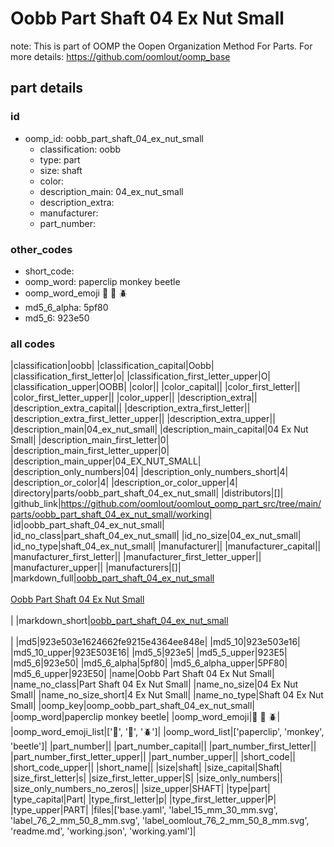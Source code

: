# Oobb Part Shaft 04 Ex Nut Small  

note: This is part of OOMP the Oopen Organization Method For Parts. For more details: https://github.com/oomlout/oomp_base

##  part details





### id
* oomp_id: oobb_part_shaft_04_ex_nut_small
  * classification: oobb
  * type: part
  * size: shaft
  * color: 
  * description_main: 04_ex_nut_small
  * description_extra: 
  * manufacturer: 
  * part_number: 

### other_codes
* short_code: 
* oomp_word: paperclip monkey beetle
* oomp_word_emoji :paperclip: :monkey: :beetle:
* md5_6_alpha: 5pf80
* md5_6: 923e50

### all codes 
|classification|oobb|
|classification_capital|Oobb|
|classification_first_letter|o|
|classification_first_letter_upper|O|
|classification_upper|OOBB|
|color||
|color_capital||
|color_first_letter||
|color_first_letter_upper||
|color_upper||
|description_extra||
|description_extra_capital||
|description_extra_first_letter||
|description_extra_first_letter_upper||
|description_extra_upper||
|description_main|04_ex_nut_small|
|description_main_capital|04 Ex Nut Small|
|description_main_first_letter|0|
|description_main_first_letter_upper|0|
|description_main_upper|04_EX_NUT_SMALL|
|description_only_numbers|04|
|description_only_numbers_short|4|
|description_or_color|4|
|description_or_color_upper|4|
|directory|parts/oobb_part_shaft_04_ex_nut_small|
|distributors|[]|
|github_link|https://github.com/oomlout/oomlout_oomp_part_src/tree/main/parts/oobb_part_shaft_04_ex_nut_small/working|
|id|oobb_part_shaft_04_ex_nut_small|
|id_no_class|part_shaft_04_ex_nut_small|
|id_no_size|04_ex_nut_small|
|id_no_type|shaft_04_ex_nut_small|
|manufacturer||
|manufacturer_capital||
|manufacturer_first_letter||
|manufacturer_first_letter_upper||
|manufacturer_upper||
|manufacturers|[]|
|markdown_full|[oobb_part_shaft_04_ex_nut_small](https://github.com/oomlout/oomlout_oomp_part_src/tree/main/parts/oobb_part_shaft_04_ex_nut_small/working)<br>[](https://github.com/oomlout/oomlout_oomp_part_src/tree/main/parts/oobb_part_shaft_04_ex_nut_small/working)<br>[Oobb Part Shaft 04 Ex Nut Small](https://github.com/oomlout/oomlout_oomp_part_src/tree/main/parts/oobb_part_shaft_04_ex_nut_small/working)<br><br>|
|markdown_short|[oobb_part_shaft_04_ex_nut_small](https://github.com/oomlout/oomlout_oomp_part_src/tree/main/parts/oobb_part_shaft_04_ex_nut_small/working)<br><br>|
|md5|923e503e1624662fe9215e4364ee848e|
|md5_10|923e503e16|
|md5_10_upper|923E503E16|
|md5_5|923e5|
|md5_5_upper|923E5|
|md5_6|923e50|
|md5_6_alpha|5pf80|
|md5_6_alpha_upper|5PF80|
|md5_6_upper|923E50|
|name|Oobb Part Shaft 04 Ex Nut Small|
|name_no_class|Part Shaft 04 Ex Nut Small|
|name_no_size|04 Ex Nut Small|
|name_no_size_short|4 Ex Nut Small|
|name_no_type|Shaft 04 Ex Nut Small|
|oomp_key|oomp_oobb_part_shaft_04_ex_nut_small|
|oomp_word|paperclip monkey beetle|
|oomp_word_emoji|:paperclip: :monkey: :beetle:|
|oomp_word_emoji_list|[':paperclip:', ':monkey:', ':beetle:']|
|oomp_word_list|['paperclip', 'monkey', 'beetle']|
|part_number||
|part_number_capital||
|part_number_first_letter||
|part_number_first_letter_upper||
|part_number_upper||
|short_code||
|short_code_upper||
|short_name||
|size|shaft|
|size_capital|Shaft|
|size_first_letter|s|
|size_first_letter_upper|S|
|size_only_numbers||
|size_only_numbers_no_zeros||
|size_upper|SHAFT|
|type|part|
|type_capital|Part|
|type_first_letter|p|
|type_first_letter_upper|P|
|type_upper|PART|
|files|['base.yaml', 'label_15_mm_30_mm.svg', 'label_76_2_mm_50_8_mm.svg', 'label_oomlout_76_2_mm_50_8_mm.svg', 'readme.md', 'working.json', 'working.yaml']|
